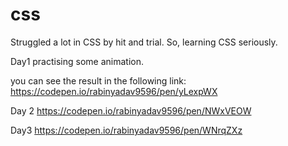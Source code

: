 # css

Struggled a lot in CSS by hit and trial. So, learning CSS seriously.

Day1
practising some animation.

you can see the result in the following link:
https://codepen.io/rabinyadav9596/pen/yLexpWX

Day 2
https://codepen.io/rabinyadav9596/pen/NWxVEOW

Day3
https://codepen.io/rabinyadav9596/pen/WNrqZXz
